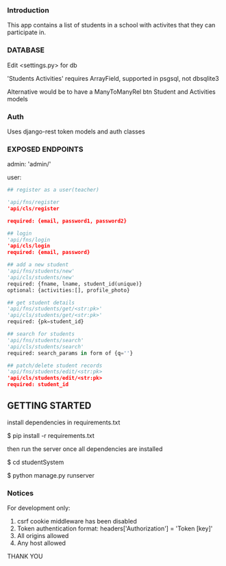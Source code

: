 <!-- to solve a django project interview question by geoProject -->

### Introduction
This app contains a list of students in a school with activites that they can participate in.

### DATABASE
Edit <settings.py> for db

'Students Activities' requires ArrayField, supported in psgsql, not dbsqlite3

Alternative would be to have a ManyToManyRel btn Student and Activities models

### Auth
Uses django-rest token models and auth classes

### EXPOSED ENDPOINTS
admin: 'admin/'

user:
```py
## register as a user(teacher)

'api/fns/register
'api/cls/register

required: {email, password1, password2}

## login
'api/fns/login
'api/cls/login
required: {email, password}

## add a new student
'api/fns/students/new'
'api/cls/students/new'
required: {fname, lname, student_id(unique)}
optional: {activities:[], profile_photo}

## get student details
'api/fns/students/get/<str:pk>'
'api/cls/students/get/<str:pk>'
required: {pk=student_id}

## search for students
'api/fns/students/search'
'api/cls/students/search'
required: search_params in form of {q=''}

## patch/delete student records
'api/fns/students/edit/<str:pk>
'api/cls/students/edit/<str:pk>
required: student_id
```

## GETTING STARTED
install dependencies in requirements.txt

$ pip install -r requirements.txt

then run the server once all dependencies are installed

$ cd studentSystem

$ python manage.py runserver

### Notices
For development only:

1. csrf cookie middleware has been disabled
2. Token authentication format: headers['Authorization'] = 'Token [key]'
3. All origins allowed
4. Any host allowed

THANK YOU